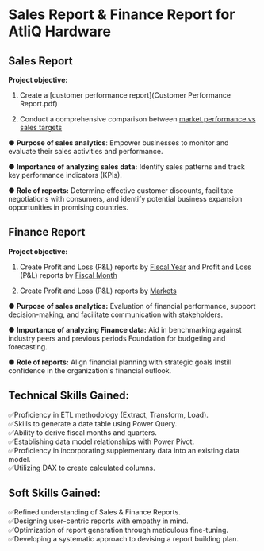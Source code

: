 # Sales Report & Finance Report for AtliQ Hardware     

##  Sales Report
**Project objective:**

1. Create a [customer performance report](Customer Performance Report.pdf)

2. Conduct a comprehensive comparison between [market performance vs sales targets]()

 ● **Purpose of sales analytics**: Empower businesses to monitor and evaluate their sales activities and performance.

● **Importance of analyzing sales data:** Identify sales patterns and track key performance indicators (KPIs).

● **Role of reports:** Determine effective customer discounts, facilitate negotiations with consumers, and identify potential business expansion opportunities in promising countries.

##  Finance Report
**Project objective:**

1. Create Profit and Loss (P&L) reports by [Fiscal Year]() and Profit and Loss (P&L) reports by [Fiscal Month]()

2. Create Profit and Loss (P&L) reports by [Markets]()

● **Purpose of sales analytics:** Evaluation of financial performance, support decision-making, and facilitate communication with stakeholders.

● **Importance of analyzing Finance data:** Aid in benchmarking against industry peers and previous periods Foundation for budgeting and forecasting.

● **Role of reports:** Align financial planning with strategic goals Instill confidence in the organization's financial outlook.

##  Technical Skills Gained:
✅️Proficiency in ETL methodology (Extract, Transform, Load).                              
✅️Skills to generate a date table using Power Query.                                  
✅️Ability to derive fiscal months and quarters.                                     
✅️Establishing data model relationships with Power Pivot.                                    
✅️Proficiency in incorporating supplementary data into an existing data model.              
✅️Utilizing DAX to create calculated columns.

##  Soft Skills Gained:
✅️Refined understanding of Sales & Finance Reports.                                        
✅️Designing user-centric reports with empathy in mind.                                 
✅️Optimization of report generation through meticulous fine-tuning.                         
✅️Developing a systematic approach to devising a report building plan.
